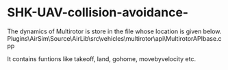 # SHK-UAV-collision-avoidance-

The dynamics of Multirotor is store in the file whose location is given below.
  Plugins\AirSim\Source\AirLib\src\vehicles\multirotor\api\MultirotorAPIbase.cpp
  
It contains funtions like takeoff, land, gohome, movebyvelocity etc.


  
